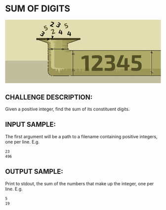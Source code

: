 # SUM OF DIGITS

![Image](https://raw.githubusercontent.com/goggle/codeeval/master/easy/021_sum_of_digits/sum_of_digits.png)

## CHALLENGE DESCRIPTION:

Given a positive integer, find the sum of its constituent digits.

## INPUT SAMPLE:

The first argument will be a path to a filename containing positive integers, one per line. E.g.

```
23
496
```

## OUTPUT SAMPLE:

Print to stdout, the sum of the numbers that make up the integer, one per line. E.g.

```
5
19
```
